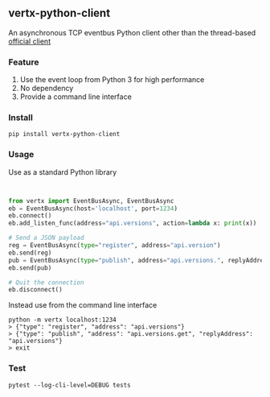 vertx-python-client
---

An asynchronous TCP eventbus Python client other than the thread-based [official client](https://github.com/vert-x3/vertx-eventbus-bridge-clients/tree/master/python)


### Feature

1. Use the event loop from Python 3 for high performance 
2. No dependency
3. Provide a command line interface


### Install 


```
pip install vertx-python-client
```

### Usage 

Use as a standard Python library

```python


from vertx import EventBusAsync, EventBusAsync
eb = EventBusAsync(host='localhost', port=1234)
eb.connect()
eb.add_listen_func(address="api.versions", action=lambda x: print(x))

# Send a JSON payload
reg = EventBusAsync(type="register", address="api.version")
eb.send(reg)
pub = EventBusAsync(type="publish", address="api.versions.", replyAddress="api.version")
eb.send(pub)

# Quit the connection
eb.disconnect()
```

Instead use from the command line interface

```
python -m vertx localhost:1234
> {"type": "register", "address": "api.versions"}
> {"type": "publish", "address": "api.versions.get", "replyAddress": "api.versions"}
> exit

```


### Test

``` 
pytest --log-cli-level=DEBUG tests
```
